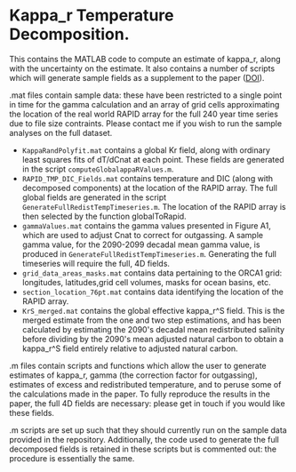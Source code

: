 # Kappa_r Temperature Decomposition.

This contains the MATLAB code to compute an estimate of kappa_r, along with the uncertainty on the estimate.
It also contains a number of scripts which will generate sample fields as a supplement to the paper ([DOI](https://doi.org/10.5194/os-18-523-2022
)).

.mat files contain sample data: these have been restricted to a single point in time for the gamma calculation and an array of grid cells approximating the location of the real world RAPID array for the full 240 year time series due to file size contraints. Please contact me if you wish to run the sample analyses on the full dataset.
* `KappaRandPolyfit.mat` contains a global Kr field, along with ordinary least squares fits of dT/dCnat at each point. These fields are generated in the script `computeGlobalappaRValues.m`.
* `RAPID_TMP_DIC_Fields.mat` contains temperature and DIC (along with decomposed components) at the location of the RAPID array. The full global fields are generated in the script `GenerateFullRedistTempTimeseries.m`. The location of the RAPID array is then selected by the function globalToRapid.
* `gammaValues.mat` contains the gamma values presented in Figure A1, which are used to adjust Cnat to correct for outgassing. A sample gamma value, for the 2090-2099 decadal mean gamma value, is produced in `GenerateFullRedistTempTimeseries.m`. Generating the full timeseries will require the full, 4D fields.
* `grid_data_areas_masks.mat` contains data pertaining to the ORCA1 grid: longitudes, latitudes,grid cell volumes, masks for ocean basins, etc.
* `section_location_76pt.mat` contains data identifying the location of the RAPID array.
* `KrS_merged.mat` contains the global effective kappa_r^S field. This is the merged estimate from the one and two step estimations, and has been calculated by estimating the 2090's decadal mean redistributed salinity before dividing by the 2090's mean adjusted natural carbon to obtain a kappa_r^S field entirely relative to adjusted natural carbon.

.m files contain scripts and functions which allow the user to generate estimates of kappa_r, gamma (the correction factor for outgassing), estimates of excess and redistributed temperature, and to peruse some of the calculations made in the paper. To fully reproduce the results in the paper, the full 4D fields are necessary: please get in touch if you would like these fields.

.m scripts are set up such that they should currently run on the sample data provided in the repository. 
Additionally, the code used to generate the full decomposed fields is retained in these scripts but is commented out: the procedure is essentially the same.


